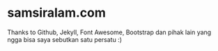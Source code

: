 # samsiralam.com

Thanks to Github, Jekyll, Font Awesome, Bootstrap dan pihak lain yang ngga bisa saya sebutkan satu persatu :)

